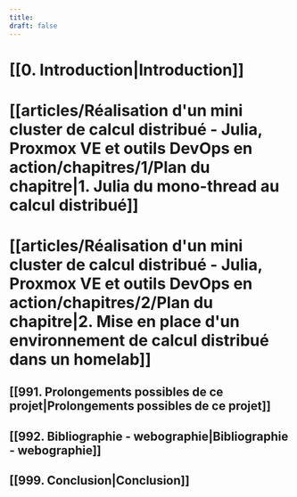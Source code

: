 ```yaml
---
title: 
draft: false
---
```

# [[0. Introduction|Introduction]]
# [[articles/Réalisation d'un mini cluster de calcul distribué - Julia, Proxmox VE et outils DevOps en action/chapitres/1/Plan du chapitre|1. Julia du mono-thread au calcul distribué]]
# [[articles/Réalisation d'un mini cluster de calcul distribué - Julia, Proxmox VE et outils DevOps en action/chapitres/2/Plan du chapitre|2. Mise en place d'un environnement de calcul distribué dans un homelab]]

## [[991. Prolongements possibles de ce projet|Prolongements possibles de ce projet]]
## [[992. Bibliographie - webographie|Bibliographie - webographie]]
## [[999. Conclusion|Conclusion]]
